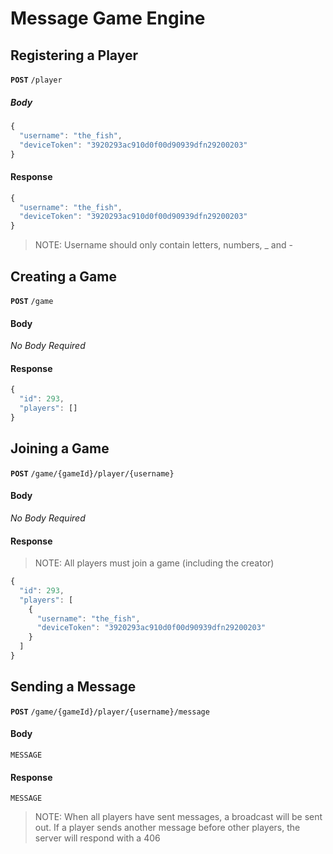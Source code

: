 # Message Game Engine

## Registering a Player
__`POST`__ `/player`
##### Body
```javascript
{
  "username": "the_fish",
  "deviceToken": "3920293ac910d0f00d90939dfn29200203"
}
```
#### Response
```javascript
{
  "username": "the_fish",
  "deviceToken": "3920293ac910d0f00d90939dfn29200203"
}
```
> NOTE: Username should only contain letters, numbers, _ and -


## Creating a Game
__`POST`__ `/game`
#### Body 
_No Body Required_
#### Response
```javascript
{
  "id": 293, 
  "players": []
}
```

## Joining a Game
__`POST`__ `/game/{gameId}/player/{username}`
#### Body
_No Body Required_
#### Response
> NOTE: All players must join a game (including the creator)
```javascript
{
  "id": 293,
  "players": [
    {
      "username": "the_fish",
      "deviceToken": "3920293ac910d0f00d90939dfn29200203"
    }
  ]
}
```

## Sending a Message
__`POST`__ `/game/{gameId}/player/{username}/message`
#### Body
```
MESSAGE
```
#### Response
```
MESSAGE
```

> NOTE: When all players have sent messages, a broadcast will be sent out. If a player sends another message before other players, the server will respond with a 406
